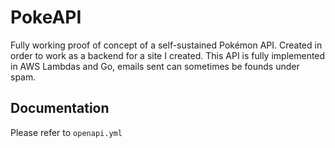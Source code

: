 # PokeAPI
Fully working proof of concept of a self-sustained Pokémon API. Created in order to work as a backend for a site I created.
This API is fully implemented in AWS Lambdas and Go, emails sent can sometimes be founds under spam.

## Documentation
Please refer to ```openapi.yml```
